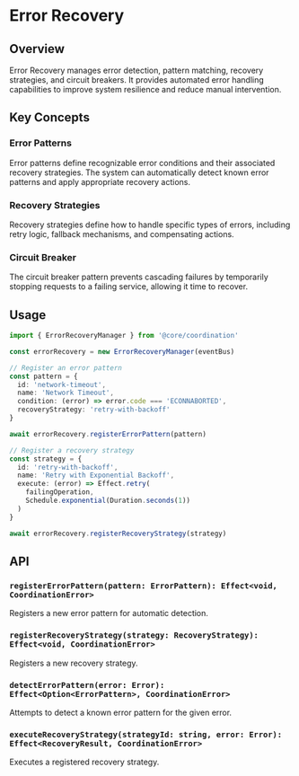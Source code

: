 # Error Recovery

## Overview

Error Recovery manages error detection, pattern matching, recovery strategies, and circuit breakers. It provides automated error handling capabilities to improve system resilience and reduce manual intervention.

## Key Concepts

### Error Patterns
Error patterns define recognizable error conditions and their associated recovery strategies. The system can automatically detect known error patterns and apply appropriate recovery actions.

### Recovery Strategies
Recovery strategies define how to handle specific types of errors, including retry logic, fallback mechanisms, and compensating actions.

### Circuit Breaker
The circuit breaker pattern prevents cascading failures by temporarily stopping requests to a failing service, allowing it time to recover.

## Usage

```typescript
import { ErrorRecoveryManager } from '@core/coordination'

const errorRecovery = new ErrorRecoveryManager(eventBus)

// Register an error pattern
const pattern = {
  id: 'network-timeout',
  name: 'Network Timeout',
  condition: (error) => error.code === 'ECONNABORTED',
  recoveryStrategy: 'retry-with-backoff'
}

await errorRecovery.registerErrorPattern(pattern)

// Register a recovery strategy
const strategy = {
  id: 'retry-with-backoff',
  name: 'Retry with Exponential Backoff',
  execute: (error) => Effect.retry(
    failingOperation,
    Schedule.exponential(Duration.seconds(1))
  )
}

await errorRecovery.registerRecoveryStrategy(strategy)
```

## API

### `registerErrorPattern(pattern: ErrorPattern): Effect<void, CoordinationError>`
Registers a new error pattern for automatic detection.

### `registerRecoveryStrategy(strategy: RecoveryStrategy): Effect<void, CoordinationError>`
Registers a new recovery strategy.

### `detectErrorPattern(error: Error): Effect<Option<ErrorPattern>, CoordinationError>`
Attempts to detect a known error pattern for the given error.

### `executeRecoveryStrategy(strategyId: string, error: Error): Effect<RecoveryResult, CoordinationError>`
Executes a registered recovery strategy.
